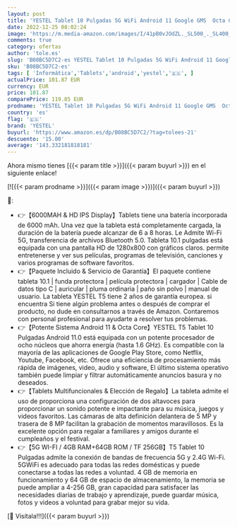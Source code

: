 ```yaml
---
layout: post
title: 'YESTEL Tablet 10 Pulgadas 5G WiFi Android 11 Google GMS  Octa Core Tablet 4GB RAM+64GB ROM TF 256GB   Bluetooth 5.0  Cámara 5+8MP  1.6 GHz  Batería 6000mAh  HD IPS Display  con Funda  Gris'
date: 2022-12-25 08:02:24
image: 'https://m.media-amazon.com/images/I/41pB0vJOdZL._SL500_._SL400_.jpg'
comments: true
category: ofertas
author: 'tole.es'
slug: 'B08BC5D7C2-es YESTEL Tablet 10 Pulgadas 5G WiFi Android 11 Google GMS...'
sku: 'B08BC5D7C2-es'
tags: [ 'Informática','Tablets','android','yestel','🇪🇸', ]
actualPrice: 101.87 EUR
currency: EUR
price: 101.87
comparePrice: 119.85 EUR
prodname: 'YESTEL Tablet 10 Pulgadas 5G WiFi Android 11 Google GMS  Octa Core Tablet 4GB RAM+64GB ROM TF 256GB   Bluetooth 5.0  Cámara 5+8MP  1.6 GHz  Batería 6000mAh  HD IPS Display  con Funda  Gris'
country: 'es'
flag: '🇪🇸'
brand: 'YESTEL'
buyurl: 'https://www.amazon.es/dp/B08BC5D7C2/?tag=tolees-21'
descuento: '15.00'
average: '143.332181818181'
---
```


Ahora mismo tienes [{{< param title >}}]({{< param buyurl >}}) en el siguiente enlace!

[![{{< param prodname >}}]({{< param image >}})]({{< param buyurl >}})

🔎:

- 👉【6000MAH & HD IPS Display】Tablets tiene una batería incorporada de 6000 mAh. Una vez que la tableta está completamente cargada, la duración de la batería puede alcanzar de 6 a 8 horas. Le Admite Wi-Fi 5G, transferencia de archivos Bluetooth 5.0. Tableta 10.1 pulgadas está equipada con una pantalla HD de 1280x800 con gráficos claros. permite entretenerse y ver sus películas, programas de televisión, canciones y varios programas de software favoritos.
- 👉【Paquete Incluido & Servicio de Garantía】El paquete contiene tableta 10.1 | funda protectora | película protectora | cargador | Cable de datos tipo C | auricular | pluma ordinaria | paño sin polvo | manual de usuario. La tableta YESTEL T5 tiene 2 años de garantía europea. si encuentra Si tiene algún problema antes o después de comprar el producto, no dude en consultarnos a través de Amazon. Contaremos con personal profesional para ayudarte a resolver tus problemas.
- 👉【Potente Sistema Android 11 & Octa Core】YESTEL T5 Tablet 10 Pulgadas Android 11.0 está equipada con un potente procesador de ocho núcleos que ahorra energía (hasta 1.6 GHz). Es compatible con la mayoría de las aplicaciones de Google Play Store, como Netflix, Youtube, Facebook, etc. Ofrece una eficiencia de procesamiento más rápida de imágenes, video, audio y software, El último sistema operativo también puede limpiar y filtrar automáticamente anuncios basura y no deseados.
- 👉【Tablets Multifuncionales & Elección de Regalo】La tableta admite el uso de proporciona una configuración de dos altavoces para proporcionar un sonido potente e impactante para su música, juegos y videos favoritos. Las cámaras de alta definición delantera de 5 MP y trasera de 8 MP facilitan la grabación de momentos maravillosos. Es la excelente opción para regalar a familiares y amigos durante el cumpleaños y el festival.
- 👉【5G WI-FI / 4GB RAM+64GB ROM / TF 256GB】T5 Tablet 10 Pulgadas admite la conexión de bandas de frecuencia 5G y 2.4G Wi-Fi. 5GWiFi es adecuado para todas las redes domésticas y puede conectarse a todas las redes a voluntad. 4 GB de memoria en funcionamiento y 64 GB de espacio de almacenamiento, la memoria se puede ampliar a 4-256 GB, gran capacidad para satisfacer las necesidades diarias de trabajo y aprendizaje, puede guardar música, fotos y videos a voluntad para grabar mejor su vida.

[🛒 Visítala!!!]({{< param buyurl >}})
